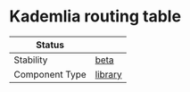 <!---
Licensed to the Apache Software Foundation (ASF) under one or more contributor license agreements. See the NOTICE
file distributed with this work for additional information regarding copyright ownership. The ASF licenses this file
to You under the Apache License, Version 2.0 (the "License"); you may not use this file except in compliance with the
License. You may obtain a copy of the License at
 *
http://www.apache.org/licenses/LICENSE-2.0
 *
Unless required by applicable law or agreed to in writing, software distributed under the License is distributed on
an "AS IS" BASIS, WITHOUT WARRANTIES OR CONDITIONS OF ANY KIND, either express or implied. See the License for the
specific language governing permissions and limitations under the License.
 --->
# Kademlia routing table 

| Status         |           |
|----------------|-----------|
| Stability      | [beta]    |
| Component Type | [library] |

[beta]:https://github.com/tmio/tuweni/tree/main/docs/index.md#beta
[library]:https://github.com/tmio/tuweni/tree/main/docs/index.md#library